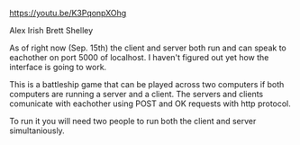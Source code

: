https://youtu.be/K3PqonpXOhg

Alex Irish
Brett Shelley

As of right now (Sep. 15th) the client and server both run and can
speak to eachother on port 5000 of localhost. I haven't figured out
yet how the interface is going to work. 

This is a battleship game that can be played across two computers if
both computers are running a server and a client. The servers and 
clients comunicate with eachother using POST and OK requests with 
http protocol. 

To run it you will need two people to run both the client and server
simultaniously.


